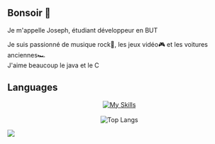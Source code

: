 ## Bonsoir 👋 

Je m'appelle Joseph, étudiant développeur en BUT 

Je suis passionné de musique rock🎸, les jeux vidéo🎮 et les voitures anciennes🏎️ <br>
J'aime beaucoup le java et le C

## Languages
<div align="center">
  
  [![My Skills](https://skillicons.dev/icons?i=c,cs,bash,html,css,php,js,py,java,sqlite)](https://skillicons.dev)
  </br>
  </br>
  ![Top Langs](https://github-readme-stats-silk-zeta-79.vercel.app/api/top-langs/?username=LeJo54&theme=nightowl&layout=compact)
</div>

<img src="image/requin.png"/>


<!--
**Lejo54/Lejo54** is a ✨ _special_ ✨ repository because its `README.md` (this file) appears on your GitHub profile.

Here are some ideas to get you started:

- 🔭 I’m currently working on ...
- 🌱 I’m currently learning ...
- 👯 I’m looking to collaborate on ...
- 🤔 I’m looking for help with ...
- 💬 Ask me about ...
- 📫 How to reach me: ...
- 😄 Pronouns: ...
- ⚡ Fun fact: ...
-->
